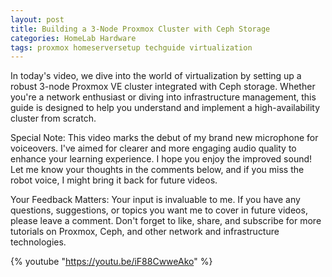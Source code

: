 ```yaml
---
layout: post
title: Building a 3-Node Proxmox Cluster with Ceph Storage
categories: HomeLab Hardware
tags: proxmox homeserversetup techguide virtualization 
---
```


In today's video, we dive into the world of virtualization by setting up a robust 3-node Proxmox VE cluster integrated with Ceph storage. Whether you're a network enthusiast or diving into infrastructure management, this guide is designed to help you understand and implement a high-availability cluster from scratch.

Special Note:
This video marks the debut of my brand new microphone for voiceovers. I've aimed for clearer and more engaging audio quality to enhance your learning experience. I hope you enjoy the improved sound! Let me know your thoughts in the comments below, and if you miss the robot voice, I might bring it back for future videos.

Your Feedback Matters:
Your input is invaluable to me. If you have any questions, suggestions, or topics you want me to cover in future videos, please leave a comment. Don't forget to like, share, and subscribe for more tutorials on Proxmox, Ceph, and other network and infrastructure technologies.

{% youtube "https://youtu.be/iF88CwweAko" %}
